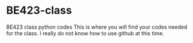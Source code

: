 # BE423-class
BE423 class python codes
This is where you will find your codes needed for the class. I really do not know how to use github at this time. 

